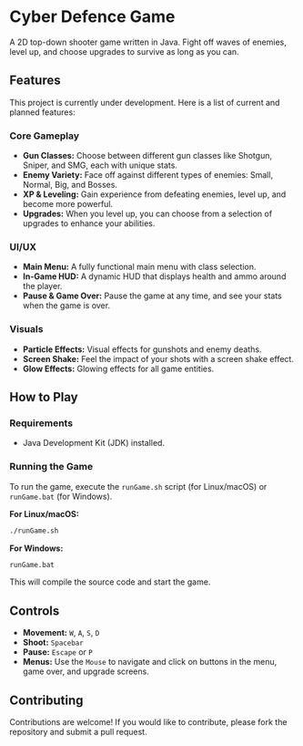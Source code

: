# Cyber Defence Game

A 2D top-down shooter game written in Java. Fight off waves of enemies, level up, and choose upgrades to survive as long as you can.

## Features

This project is currently under development. Here is a list of current and planned features:

### Core Gameplay

- **Gun Classes:** Choose between different gun classes like Shotgun, Sniper, and SMG, each with unique stats.
- **Enemy Variety:** Face off against different types of enemies: Small, Normal, Big, and Bosses.
- **XP & Leveling:** Gain experience from defeating enemies, level up, and become more powerful.
- **Upgrades:** When you level up, you can choose from a selection of upgrades to enhance your abilities.

### UI/UX

- **Main Menu:** A fully functional main menu with class selection.
- **In-Game HUD:** A dynamic HUD that displays health and ammo around the player.
- **Pause & Game Over:** Pause the game at any time, and see your stats when the game is over.

### Visuals

- **Particle Effects:** Visual effects for gunshots and enemy deaths.
- **Screen Shake:** Feel the impact of your shots with a screen shake effect.
- **Glow Effects:** Glowing effects for all game entities.

## How to Play

### Requirements

- Java Development Kit (JDK) installed.

### Running the Game

To run the game, execute the `runGame.sh` script (for Linux/macOS) or `runGame.bat` (for Windows).

**For Linux/macOS:**

```bash
./runGame.sh
```

**For Windows:**

```bash
runGame.bat
```

This will compile the source code and start the game.

## Controls

- **Movement:** `W`, `A`, `S`, `D`
- **Shoot:** `Spacebar`
- **Pause:** `Escape` or `P`
- **Menus:** Use the `Mouse` to navigate and click on buttons in the menu, game over, and upgrade screens.

## Contributing

Contributions are welcome! If you would like to contribute, please fork the repository and submit a pull request.
